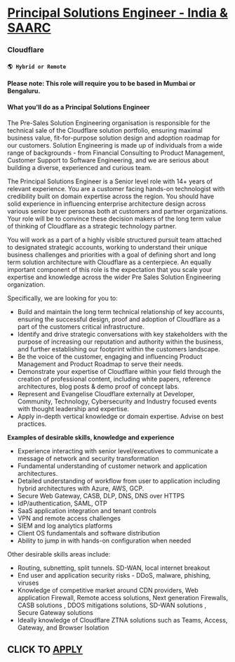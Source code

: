 # [Principal Solutions Engineer - India & SAARC](https://www.remotewlb.com/apply/principal-solutions-engineer-india-saarc)  
### Cloudflare  
#### `🌎 Hybrid or Remote`  

**Please note: This role will require you to be based in Mumbai or Bengaluru.**

#### **What you'll do as a Principal Solutions Engineer**

The Pre-Sales Solution Engineering organisation is responsible for the technical sale of the Cloudflare solution portfolio, ensuring maximal business value, fit-for-purpose solution design and adoption roadmap for our customers. Solution Engineering is made up of individuals from a wide range of backgrounds - from Financial Consulting to Product Management, Customer Support to Software Engineering, and we are serious about building a diverse, experienced and curious team.

The Principal Solutions Engineer is a Senior level role with 14+ years of relevant experience. You are a customer facing hands-on technologist with credibility built on domain expertise across the region. You should have solid experience in influencing enterprise architecture design across various senior buyer personas both at customers and partner organizations. Your role will be to convince these decision makers of the long term value of thinking of Cloudflare as a strategic technology partner.

You will work as a part of a highly visible structured pursuit team attached to designated strategic accounts, working to understand their unique business challenges and priorities with a goal of defining short and long term solution architecture with Cloudflare as a centerpiece. An equally important component of this role is the expectation that you scale your expertise and knowledge across the wider Pre Sales Solution Engineering organization.

Specifically, we are looking for you to:

  * Build and maintain the long term technical relationship of key accounts, ensuring the successful design, proof and adoption of Cloudflare as a part of the customers critical infrastructure.
  * Identify and drive strategic conversations with key stakeholders with the purpose of increasing our reputation and authority within the business, and further establishing our footprint within the customers landscape.
  * Be the voice of the customer, engaging and influencing Product Management and Product Roadmap to serve their needs. 
  * Demonstrate your expertise of Cloudflare within your field through the creation of professional content, including white papers, reference architectures, blog posts & demo proof of concept labs.
  * Represent and Evangelise Cloudflare externally at Developer, Community, Technology, Cybersecurity and Industry focused events with thought leadership and expertise.
  * Apply in-depth vertical knowledge or domain expertise. Advise on best practices.

**Examples of desirable skills, knowledge and experience**

  * Experience interacting with senior level/executives to communicate a message of network and security transformation
  * Fundamental understanding of customer network and application architectures. 
  * Detailed understanding of workflow from user to application including hybrid architectures with Azure, AWS, GCP.
  * Secure Web Gateway, CASB, DLP, DNS, DNS over HTTPS
  * IdP/authentication, SAML, OTP
  * SaaS application integration and tenant controls
  * VPN and remote access challenges
  * SIEM and log analytics platforms 
  * Client OS fundamentals and software distribution
  * Ability to jump in with hands-on configuration when needed

Other desirable skills areas include:

  * Routing, subnetting, split tunnels. SD-WAN, local internet breakout
  * End user and application security risks - DDoS, malware, phishing, viruses
  * Knowledge of competitive market around CDN providers, Web application Firewall, Remote access solutions, Next generation Firewalls, CASB solutions , DDOS mitigations solutions, SD-WAN solutions , Secure Gateway solutions 
  * Ideally knowledge of Cloudflare ZTNA solutions such as Teams, Access, Gateway, and Browser Isolation

  
## CLICK TO [APPLY](https://www.remotewlb.com/apply/principal-solutions-engineer-india-saarc)

